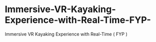 # Immersive-VR-Kayaking-Experience-with-Real-Time-FYP-
Immersive VR Kayaking Experience with Real-Time ( FYP )
